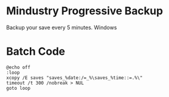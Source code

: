 # Mindustry Progressive Backup
Backup your save every 5 minutes. Windows

# Batch Code
```
@echo off
:loop
xcopy /E saves "saves_%date:/=_%\saves_%time::=.%\"
timeout /t 300 /nobreak > NUL
goto loop
```
